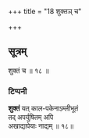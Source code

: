 +++
title = "18 शुक्तञ् च"

+++
## सूत्रम्
शुक्तं च ॥ १८ ॥  
### टिप्पनी
**शुक्तं** यत् काल-पकेनाऽम्लीभूतं  
तद् अपर्युषितम् अपि  
अखाद्यापेयाः नाद्यम् ॥ १८॥  
